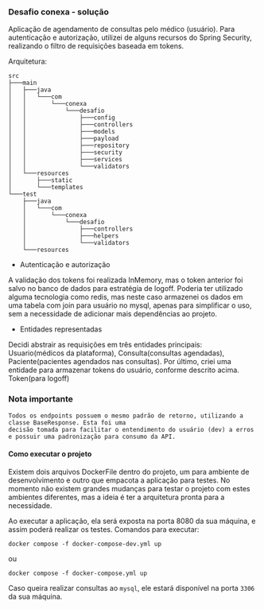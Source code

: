 ### Desafio conexa - solução

Aplicação de agendamento de consultas pelo médico (usuário). Para autenticação e autorização,
utilizei de alguns recursos do Spring Security, realizando o filtro de requisições baseada em tokens.

Arquitetura:

```text
src
├───main
│   ├───java
│   │   └───com
│   │       └───conexa
│   │           └───desafio
│   │               ├───config
│   │               ├───controllers
│   │               ├───models
│   │               ├───payload
│   │               ├───repository
│   │               ├───security
│   │               ├───services
│   │               └───validators
│   └───resources
│       ├───static
│       └───templates
└───test
    ├───java
    │   └───com
    │       └───conexa
    │           └───desafio
    │               ├───controllers
    │               ├───helpers
    │               └───validators
    └───resources
```

* Autenticação e autorização

A validação dos tokens foi realizada InMemory, mas o token anterior foi salvo no banco de dados
para estratégia de logoff. Poderia ter utilizado alguma tecnologia como redis, mas neste caso armazenei
os dados em uma tabela com join para usuário no mysql, apenas para simplificar o uso, sem a necessidade
de adicionar mais dependências ao projeto.

* Entidades representadas

Decidi abstrair as requisições em três entidades principais: Usuario(médicos da plataforma),
Consulta(consultas agendadas), Paciente(pacientes agendados nas consultas). Por último, criei uma entidade
para armazenar tokens do usuário, conforme descrito acima. Token(para logoff)

### **Nota importante**

```text
Todos os endpoints possuem o mesmo padrão de retorno, utilizando a classe BaseResponse. Esta foi uma
decisão tomada para facilitar o entendimento do usuário (dev) a erros e possuir uma padronização para consumo da API.
```

#### Como executar o projeto

Existem dois arquivos DockerFile dentro do projeto, um para ambiente de desenvolvimento e outro que empacota a
aplicação para testes.
No momento não existem grandes mudanças para testar o projeto com estes ambientes diferentes, mas a ideia é ter
a arquitetura pronta para a necessidade.

Ao executar a aplicação, ela será exposta na porta 8080 da sua máquina, e assim poderá realizar os testes.
Comandos para executar:

```shell
docker compose -f docker-compose-dev.yml up
```

ou

```shell
docker compose -f docker-compose.yml up
```

Caso queira realizar consultas ao `mysql`, ele estará disponível na porta `3306` da sua máquina.